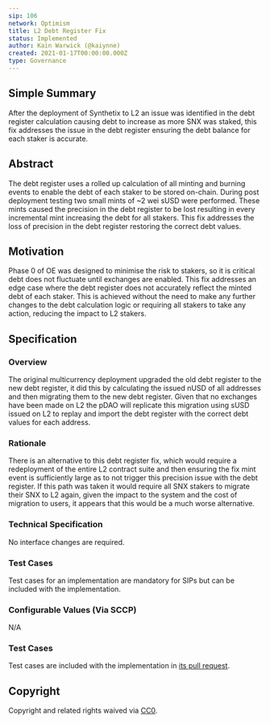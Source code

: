 ```yaml
---
sip: 106
network: Optimism
title: L2 Debt Register Fix
status: Implemented
author: Kain Warwick (@kaiynne)
created: 2021-01-17T00:00:00.000Z
type: Governance
---
```


<!--You can leave these HTML comments in your merged SIP and delete the visible duplicate text guides, they will not appear and may be helpful to refer to if you edit it again. This is the suggested template for new SIPs. Note that an SIP number will be assigned by an editor. When opening a pull request to submit your SIP, please use an abbreviated title in the filename, `sip-draft_title_abbrev.md`. The title should be 44 characters or less.-->

## Simple Summary

<!--"If you can't explain it simply, you don't understand it well enough." Simply describe the outcome the proposed changes intends to achieve. This should be non-technical and accessible to a casual community member.-->

After the deployment of Synthetix to L2 an issue was identified in the debt register calculation causing debt to increase as more SNX was staked, this fix addresses the issue in the debt register ensuring the debt balance for each staker is accurate.

## Abstract

<!--A short (~200 word) description of the proposed change, the abstract should clearly describe the proposed change. This is what *will* be done if the SIP is implemented, not *why* it should be done or *how* it will be done. If the SIP proposes deploying a new contract, write, "we propose to deploy a new contract that will do x".-->

The debt register uses a rolled up calculation of all minting and burning events to enable the debt of each staker to be stored on-chain. During post deployment testing two small mints of ~2 wei sUSD were performed. These mints caused the precision in the debt register to be lost resulting in every incremental mint increasing the debt for all stakers. This fix addresses the loss of precision in the debt register restoring the correct debt values.

## Motivation

<!--This is the problem statement. This is the *why* of the SIP. It should clearly explain *why* the current state of the protocol is inadequate.  It is critical that you explain *why* the change is needed, if the SIP proposes changing how something is calculated, you must address *why* the current calculation is innaccurate or wrong. This is not the place to describe how the SIP will address the issue!-->

Phase 0 of OE was designed to minimise the risk to stakers, so it is critical debt does not fluctuate until exchanges are enabled. This fix addresses an edge case where the debt register does not accurately reflect the minted debt of each staker. This is achieved without the need to make any further changes to the debt calculation logic or requiring all stakers to take any action, reducing the impact to L2 stakers.

## Specification

<!--The specification should describe the syntax and semantics of any new feature, there are five sections
1. Overview
2. Rationale
3. Technical Specification
4. Test Cases
5. Configurable Values
-->

### Overview

<!--This is a high level overview of *how* the SIP will solve the problem. The overview should clearly describe how the new feature will be implemented.-->

The original multicurrency deployment upgraded the old debt register to the new debt register, it did this by calculating the issued nUSD of all addresses and then migrating them to the new debt register. Given that no exchanges have been made on L2 the pDAO will replicate this migration using sUSD issued on L2 to replay and import the debt register with the correct debt values for each address.

### Rationale

<!--This is where you explain the reasoning behind how you propose to solve the problem. Why did you propose to implement the change in this way, what were the considerations and trade-offs. The rationale fleshes out what motivated the design and why particular design decisions were made. It should describe alternate designs that were considered and related work. The rationale may also provide evidence of consensus within the community, and should discuss important objections or concerns raised during discussion.-->

There is an alternative to this debt register fix, which would require a redeployment of the entire L2 contract suite and then ensuring the fix mint event is sufficiently large as to not trigger this precision issue with the debt register. If this path was taken it would require all SNX stakers to migrate their SNX to L2 again, given the impact to the system and the cost of migration to users, it appears that this would be a much worse alternative.

### Technical Specification

<!--The technical specification should outline the public API of the changes proposed. That is, changes to any of the interfaces Synthetix currently exposes or the creations of new ones.-->

No interface changes are required.

### Test Cases

<!--Test cases for an implementation are mandatory for SIPs but can be included with the implementation..-->

Test cases for an implementation are mandatory for SIPs but can be included with the implementation.

### Configurable Values (Via SCCP)

<!--Please list all values configurable via SCCP under this implementation.-->

N/A

### Test Cases

<!--Test cases for an implementation are mandatory for SIPs but can be included with the implementation..-->

Test cases are included with the implementation in [its pull request](https://github.com/Synthetixio/synthetix/pull/811).

## Copyright

Copyright and related rights waived via [CC0](https://creativecommons.org/publicdomain/zero/1.0/).